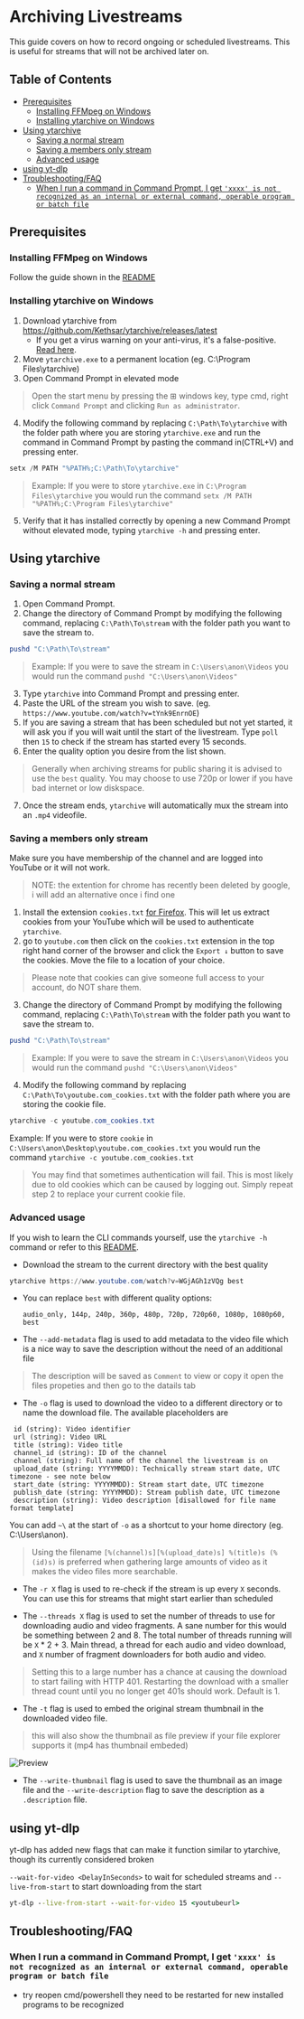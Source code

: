 # Archiving Livestreams <!-- omit in toc -->

This guide covers on how to record ongoing or scheduled livestreams. This is useful for streams that will not be archived later on.

## Table of Contents  <!-- omit in toc -->

- [Prerequisites](#prerequisites)
	- [Installing FFMpeg on Windows](#installing-ffmpeg-on-windows)
	- [Installing ytarchive on Windows](#installing-ytarchive-on-windows)
- [Using ytarchive](#using-ytarchive)
	- [Saving a normal stream](#saving-a-normal-stream)
	- [Saving a members only stream](#saving-a-members-only-stream)
	- [Advanced usage](#advanced-usage)
- [using yt-dlp](#using-yt-dlp)
- [Troubleshooting/FAQ](#troubleshootingfaq)
	- [When I run a command in Command Prompt, I get `'xxxx' is not recognized as an internal or external command, operable program or batch file`](#when-i-run-a-command-in-command-prompt-i-get-xxxx-is-not-recognized-as-an-internal-or-external-command-operable-program-or-batch-file)

## Prerequisites

### Installing FFMpeg on Windows

Follow the guide shown in the [README](README.md#prerequisites)

### Installing ytarchive on Windows

1. Download ytarchive from <https://github.com/Kethsar/ytarchive/releases/latest>
   - If you get a virus warning on your anti-virus, it's a false-positive. [Read here](https://github.com/Kethsar/ytarchive/issues/9).
2. Move `ytarchive.exe` to a permanent location (eg. C:\Program Files\ytarchive)
3. Open Command Prompt in elevated mode

> Open the start menu by pressing the ⊞ windows key, type cmd, right click `Command Prompt` and clicking `Run as administrator`.

4. Modify the following command by replacing `C:\Path\To\ytarchive` with the folder path where you are storing `ytarchive.exe` and run the command in Command Prompt by pasting the command in(CTRL+V) and pressing enter.

```powershell
setx /M PATH "%PATH%;C:\Path\To\ytarchive"
```

>Example: If you were to store `ytarchive.exe` in `C:\Program Files\ytarchive` you would run the command `setx /M PATH "%PATH%;C:\Program Files\ytarchive"`

5. Verify that it has installed correctly by opening a new Command Prompt without elevated mode, typing `ytarchive -h` and pressing enter.

## Using ytarchive

### Saving a normal stream

1. Open Command Prompt.
2. Change the directory of Command Prompt by modifying the following command, replacing `C:\Path\To\stream` with the folder path you want to save the stream to.

```powershell
pushd "C:\Path\To\stream"
```

>Example: If you were to save the stream in `C:\Users\anon\Videos` you would run the command `pushd "C:\Users\anon\Videos"`

3. Type `ytarchive` into Command Prompt and pressing enter.
4. Paste the URL of the stream you wish to save. (eg. `https://www.youtube.com/watch?v=tYnk9EnrnOE`)
5. If you are saving a stream that has been scheduled but not yet started, it will ask you if you will wait until the start of the livestream. Type `poll` then `15` to check if the stream has started every 15 seconds.
6. Enter the quality option you desire from the list shown.

> Generally when archiving streams for public sharing it is advised to use the `best` quality. You may choose to use 720p or lower if you have bad internet or low diskspace.

7. Once the stream ends, `ytarchive` will automatically mux the stream into an `.mp4` videofile.

### Saving a members only stream

Make sure you have membership of the channel and are logged into YouTube or it will not work.

> NOTE: the extention for chrome has recently been deleted by google, i will add an alternative once i find one

1. Install the extension `cookies.txt` [for Firefox](https://addons.mozilla.org/en-US/firefox/addon/cookies-txt/). This will let us extract cookies from your YouTube which will be used to authenticate `ytarchive`.
2. go to `youtube.com` then click on the `cookies.txt` extension in the top right hand corner of the browser and click the `Export ↓` button to save the cookies. Move the file to a location of your choice.

> Please note that cookies can give someone full access to your account, do NOT share them.

3. Change the directory of Command Prompt by modifying the following command, replacing `C:\Path\To\stream` with the folder path you want to save the stream to.

```powershell
pushd "C:\Path\To\stream"
```

>Example: If you were to save the stream in `C:\Users\anon\Videos` you would run the command `pushd "C:\Users\anon\Videos"`

4. Modify the following command by replacing `C:\Path\To\youtube.com_cookies.txt` with the folder path where you are storing the cookie file.

```powershell
ytarchive -c youtube.com_cookies.txt
```

Example: If you were to store `cookie` in `C:\Users\anon\Desktop\youtube.com_cookies.txt` you would run the command `ytarchive -c youtube.com_cookies.txt`

>You may find that sometimes authentication will fail. This is most likely due to old cookies which can be caused by logging out. Simply repeat step 2 to replace your current cookie file.

### Advanced usage

If you wish to learn the CLI commands yourself, use the `ytarchive -h` command or refer to this [README](https://github.com/Kethsar/ytarchive/blob/master/README.md).

- Download the stream to the current directory with the best quality

```powershell
ytarchive https://www.youtube.com/watch?v=WGjAGh1zVQg best
```

- You can replace `best` with different quality options:

   `audio_only, 144p, 240p, 360p, 480p, 720p, 720p60, 1080p, 1080p60, best`

- The `--add-metadata` flag is used to add metadata to the video file which is a nice way to save the description without the need of an additional file

> The description will be saved as `Comment` to view or copy it open the files propeties and then go to the datails tab

- The `-o` flag is used to download the video to a different directory or to name the download file. The available placeholders are

```text
 id (string): Video identifier
 url (string): Video URL
 title (string): Video title
 channel_id (string): ID of the channel
 channel (string): Full name of the channel the livestream is on
 upload_date (string: YYYYMMDD): Technically stream start date, UTC timezone - see note below
 start_date (string: YYYYMMDD): Stream start date, UTC timezone
 publish_date (string: YYYYMMDD): Stream publish date, UTC timezone
 description (string): Video description [disallowed for file name format template]
```

You can add `~\` at the start of `-o` as a shortcut to your home directory (eg. C:\Users\anon).

> Using the filename `[%(channel)s][%(upload_date)s] %(title)s (%(id)s)` is preferred when gathering large amounts of video as it makes the video files more searchable.

- The `-r X` flag is used to re-check if the stream is up every `X` seconds. You can use this for streams that might start earlier than scheduled

- The `--threads X` flag is used to set the number of threads to use for downloading audio and video fragments. A sane number for this would be something between 2 and 8.
The total number of threads running will be `X` * 2 + 3. Main thread, a thread for each audio and video download, and `X` number of fragment downloaders for both audio and video.

 > Setting this to a large number has a chance at causing the download
 > to start failing with HTTP 401. Restarting the download with a smaller
 > thread count until you no longer get 401s should work. Default is 1.

- The `-t` flag is used to embed the original stream thumbnail in the downloaded video file.

> this will also show the thumbnail as file preview if your file explorer supports it (mp4 has thumbnail embeded)

![Preview](https://raw.githubusercontent.com/Lytexx/hollow_memories/master/assets/post_process_difference.png)

- The `--write-thumbnail` flag is used to save the thumbnail as an image file and the `--write-description` flag to save the description as a `.description` file.

## using yt-dlp

yt-dlp has added new flags that can make it function similar to ytarchive, though its currently considered broken

`--wait-for-video <DelayInSeconds>` to wait for scheduled streams
and `--live-from-start` to start downloading from the start

```cmd
yt-dlp --live-from-start --wait-for-video 15 <youtubeurl>
```

## Troubleshooting/FAQ

### When I run a command in Command Prompt, I get `'xxxx' is not recognized as an internal or external command, operable program or batch file`

- try reopen cmd/powershell they need to be restarted for new installed programs to be recognized
